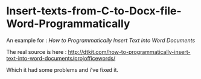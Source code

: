 # Insert-texts-from-C-to-Docx-file-Word-Programmatically
An example for : *How to Programmatically Insert Text into Word Documents*

The real source is here : http://dtkit.com/how-to-programmatically-insert-text-into-word-documents/projofficewords/

Which it had some problems and i've fixed it.



